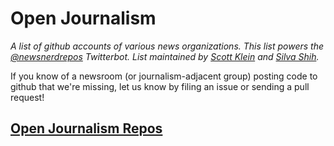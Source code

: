 # Open Journalism

*A list of github accounts of various news organizations. This list powers the [@newsnerdrepos](https://twitter.com/newsnerdrepos) Twitterbot. List maintained by [Scott Klein](https://twitter.com/kleinmatic) and [Silva Shih](https://twitter.com/silvashih).*

If you know of a newsroom (or journalism-adjacent group) posting code to github that we're missing, let us know by filing an issue or sending a pull request!

## [Open Journalism Repos](repos.csv)
